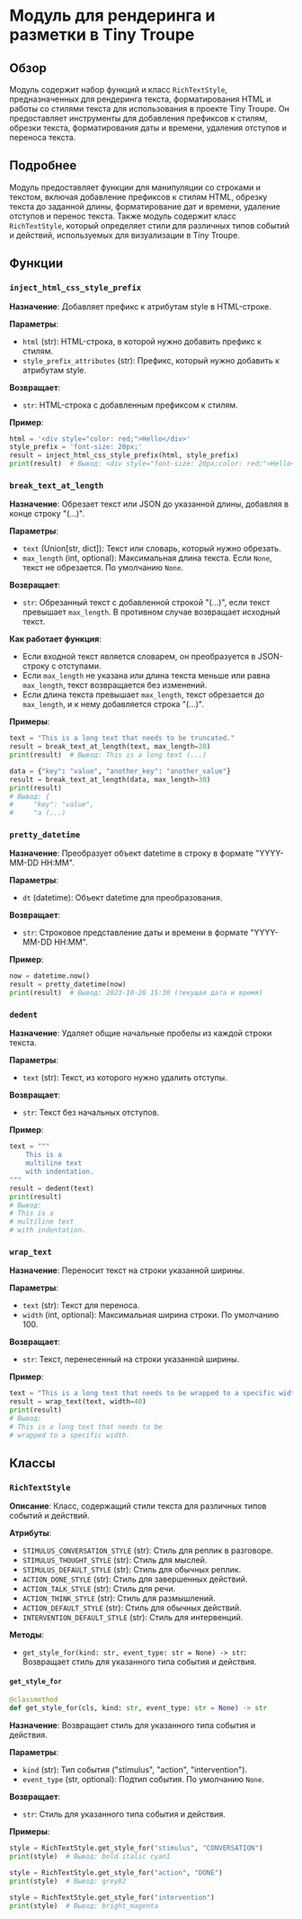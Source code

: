 # Модуль для рендеринга и разметки в Tiny Troupe
## Обзор

Модуль содержит набор функций и класс `RichTextStyle`, предназначенных для рендеринга текста, форматирования HTML и работы со стилями текста для использования в проекте Tiny Troupe. Он предоставляет инструменты для добавления префиксов к стилям, обрезки текста, форматирования даты и времени, удаления отступов и переноса текста.

## Подробнее

Модуль предоставляет функции для манипуляции со строками и текстом, включая добавление префиксов к стилям HTML, обрезку текста до заданной длины, форматирование дат и времени, удаление отступов и перенос текста. Также модуль содержит класс `RichTextStyle`, который определяет стили для различных типов событий и действий, используемых для визуализации в Tiny Troupe.

## Функции

### `inject_html_css_style_prefix`

**Назначение**: Добавляет префикс к атрибутам style в HTML-строке.

**Параметры**:
- `html` (str): HTML-строка, в которой нужно добавить префикс к стилям.
- `style_prefix_attributes` (str): Префикс, который нужно добавить к атрибутам style.

**Возвращает**:
- `str`: HTML-строка с добавленным префиксом к стилям.

**Пример**:
```python
html = '<div style="color: red;">Hello</div>'
style_prefix = 'font-size: 20px;'
result = inject_html_css_style_prefix(html, style_prefix)
print(result)  # Вывод: <div style="font-size: 20px;color: red;">Hello</div>
```

### `break_text_at_length`

**Назначение**: Обрезает текст или JSON до указанной длины, добавляя в конце строку "(...)".

**Параметры**:
- `text` (Union[str, dict]): Текст или словарь, который нужно обрезать.
- `max_length` (int, optional): Максимальная длина текста. Если `None`, текст не обрезается. По умолчанию `None`.

**Возвращает**:
- `str`: Обрезанный текст с добавленной строкой "(...)", если текст превышает `max_length`. В противном случае возвращает исходный текст.

**Как работает функция**:
- Если входной текст является словарем, он преобразуется в JSON-строку с отступами.
- Если `max_length` не указана или длина текста меньше или равна `max_length`, текст возвращается без изменений.
- Если длина текста превышает `max_length`, текст обрезается до `max_length`, и к нему добавляется строка "(...)".

**Примеры**:
```python
text = "This is a long text that needs to be truncated."
result = break_text_at_length(text, max_length=20)
print(result)  # Вывод: This is a long text (...)

data = {"key": "value", "another_key": "another_value"}
result = break_text_at_length(data, max_length=30)
print(result)
# Вывод: {
#     "key": "value",
#     "a (...)
```

### `pretty_datetime`

**Назначение**: Преобразует объект datetime в строку в формате "YYYY-MM-DD HH:MM".

**Параметры**:
- `dt` (datetime): Объект datetime для преобразования.

**Возвращает**:
- `str`: Строковое представление даты и времени в формате "YYYY-MM-DD HH:MM".

**Пример**:
```python
now = datetime.now()
result = pretty_datetime(now)
print(result)  # Вывод: 2023-10-26 15:30 (текущая дата и время)
```

### `dedent`

**Назначение**: Удаляет общие начальные пробелы из каждой строки текста.

**Параметры**:
- `text` (str): Текст, из которого нужно удалить отступы.

**Возвращает**:
- `str`: Текст без начальных отступов.

**Пример**:
```python
text = """
    This is a
    multiline text
    with indentation.
"""
result = dedent(text)
print(result)
# Вывод:
# This is a
# multiline text
# with indentation.
```

### `wrap_text`

**Назначение**: Переносит текст на строки указанной ширины.

**Параметры**:
- `text` (str): Текст для переноса.
- `width` (int, optional): Максимальная ширина строки. По умолчанию 100.

**Возвращает**:
- `str`: Текст, перенесенный на строки указанной ширины.

**Пример**:
```python
text = "This is a long text that needs to be wrapped to a specific width."
result = wrap_text(text, width=40)
print(result)
# Вывод:
# This is a long text that needs to be
# wrapped to a specific width.
```

## Классы

### `RichTextStyle`

**Описание**: Класс, содержащий стили текста для различных типов событий и действий.

**Атрибуты**:
- `STIMULUS_CONVERSATION_STYLE` (str): Стиль для реплик в разговоре.
- `STIMULUS_THOUGHT_STYLE` (str): Стиль для мыслей.
- `STIMULUS_DEFAULT_STYLE` (str): Стиль для обычных реплик.
- `ACTION_DONE_STYLE` (str): Стиль для завершенных действий.
- `ACTION_TALK_STYLE` (str): Стиль для речи.
- `ACTION_THINK_STYLE` (str): Стиль для размышлений.
- `ACTION_DEFAULT_STYLE` (str): Стиль для обычных действий.
- `INTERVENTION_DEFAULT_STYLE` (str): Стиль для интервенций.

**Методы**:
- `get_style_for(kind: str, event_type: str = None) -> str`: Возвращает стиль для указанного типа события и действия.

#### `get_style_for`

```python
@classmethod
def get_style_for(cls, kind: str, event_type: str = None) -> str
```

**Назначение**: Возвращает стиль для указанного типа события и действия.

**Параметры**:
- `kind` (str): Тип события ("stimulus", "action", "intervention").
- `event_type` (str, optional): Подтип события. По умолчанию `None`.

**Возвращает**:
- `str`: Стиль для указанного типа события и действия.

**Примеры**:
```python
style = RichTextStyle.get_style_for("stimulus", "CONVERSATION")
print(style)  # Вывод: bold italic cyan1

style = RichTextStyle.get_style_for("action", "DONE")
print(style)  # Вывод: grey82

style = RichTextStyle.get_style_for("intervention")
print(style)  # Вывод: bright_magenta
```